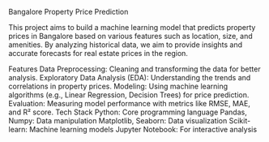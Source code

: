 
Bangalore Property Price Prediction 

This project aims to build a machine learning model that predicts property prices in Bangalore based on various features such as location, size, and amenities. By analyzing historical data, we aim to provide insights and accurate forecasts for real estate prices in the region.

Features
Data Preprocessing: Cleaning and transforming the data for better analysis.
Exploratory Data Analysis (EDA): Understanding the trends and correlations in property prices.
Modeling: Using machine learning algorithms (e.g., Linear Regression, Decision Trees) for price prediction.
Evaluation: Measuring model performance with metrics like RMSE, MAE, and R² score.
Tech Stack
Python: Core programming language
Pandas, Numpy: Data manipulation
Matplotlib, Seaborn: Data visualization
Scikit-learn: Machine learning models
Jupyter Notebook: For interactive analysis
